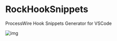 # RockHookSnippets
ProcessWire Hook Snippets Generator for VSCode

![img](https://i.imgur.com/aRD1dv7.gif)
